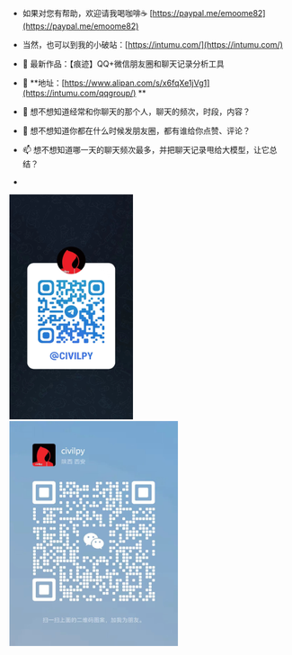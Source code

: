 - 如果对您有帮助，欢迎请我喝咖啡☕️ [https://paypal.me/emoome82](https://paypal.me/emoome82)
  
- 当然，也可以到我的小破站：[https://intumu.com/](https://intumu.com/)

- 👋 最新作品：【痕迹】QQ+微信朋友圈和聊天记录分析工具
- 👀 **地址：[https://www.alipan.com/s/x6fqXe1jVg1](https://intumu.com/qqgroup/) **

- 🌱 想不想知道经常和你聊天的那个人，聊天的频次，时段，内容？
- 💞️ 想不想知道你都在什么时候发朋友圈，都有谁给你点赞、评论？
- 📫 想不想知道哪一天的聊天频次最多，并把聊天记录甩给大模型，让它总结？
- 

<div style="text-align: left; display: inline-block;">
  <img src="https://github.com/yeayee/yeayee/blob/main/%E5%BE%AE%E4%BF%A1%E5%9B%BE%E7%89%87_20240731085559.jpg" alt="Telegram" width="220" height="400" />

  
  <img src="https://github.com/yeayee/yeayee/blob/main/%E5%BE%AE%E4%BF%A1%E5%9B%BE%E7%89%87_20240731085721.jpg" alt="微信" width="300" height="400" />
</div>




